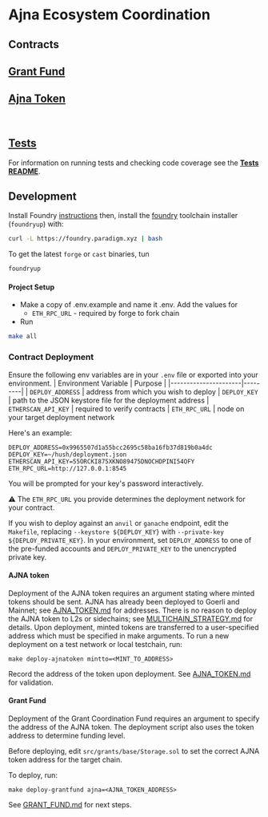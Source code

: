 # Ajna Ecosystem Coordination

## **Contracts**

## [Grant Fund](./src/grants/GRANT_FUND.md)

## [Ajna Token](./src/token/AJNA_TOKEN.md)


<br>

## **[Tests](./src/token/AJNA_TOKEN.md)**

For information on running tests and checking code coverage see the **[Tests README](./src/token/AJNA_TOKEN.md)**.


## **Development**

Install Foundry [instructions](https://github.com/gakonst/foundry/blob/master/README.md#installation)  then, install the [foundry](https://github.com/gakonst/foundry) toolchain installer (`foundryup`) with:

```bash
curl -L https://foundry.paradigm.xyz | bash
```

To get the latest `forge` or `cast` binaries, tun

```bash
foundryup
```

#### Project Setup
- Make a copy of .env.example and name it .env. Add the values for
  - `ETH_RPC_URL` - required by forge to fork chain
- Run
```bash
make all
```

### Contract Deployment
Ensure the following env variables are in your `.env` file or exported into your environment.
| Environment Variable | Purpose |
|----------------------|---------|
| `DEPLOY_ADDRESS`     | address from which you wish to deploy
| `DEPLOY_KEY`         | path to the JSON keystore file for the deployment address
| `ETHERSCAN_API_KEY`  | required to verify contracts
| `ETH_RPC_URL`        | node on your target deployment network


Here's an example:
```
DEPLOY_ADDRESS=0x9965507d1a55bcc2695c58ba16fb37d819b0a4dc
DEPLOY_KEY=~/hush/deployment.json
ETHERSCAN_API_KEY=55ORCKI875XKNO89475DNOCHDPINI54OFY
ETH_RPC_URL=http://127.0.0.1:8545
```

You will be prompted for your key's password interactively.

⚠ The `ETH_RPC_URL` you provide determines the deployment network for your contract.

If you wish to deploy against an `anvil` or `ganache` endpoint, edit the `Makefile`, replacing `--keystore ${DEPLOY_KEY}` with `--private-key ${DEPLOY_PRIVATE_KEY}`.  In your environment, set `DEPLOY_ADDRESS` to one of the pre-funded accounts and `DEPLOY_PRIVATE_KEY` to the unencrypted private key.


#### AJNA token
Deployment of the AJNA token requires an argument stating where minted tokens should be sent.  AJNA has already been deployed to Goerli and Mainnet; see [AJNA_TOKEN.md](src/token/AJNA_TOKEN.md#ajna-token) for addresses.  There is no reason to deploy the AJNA token to L2s or sidechains; see [MULTICHAIN_STRATEGY.md](MULTICHAIN_STRATEGY.md) for details.  Upon deployment, minted tokens are transferred to a user-specified address which must be specified in make arguments.  To run a new deployment on a test network or local testchain, run:
```
make deploy-ajnatoken mintto=<MINT_TO_ADDRESS>
```
Record the address of the token upon deployment.  See [AJNA_TOKEN.md](src/token/AJNA_TOKEN.md#deployment) for validation.

#### Grant Fund
Deployment of the Grant Coordination Fund requires an argument to specify the address of the AJNA token. The deployment script also uses the token address to determine funding level.

Before deploying, edit `src/grants/base/Storage.sol` to set the correct AJNA token address for the target chain.

To deploy, run:
```
make deploy-grantfund ajna=<AJNA_TOKEN_ADDRESS>
```

See [GRANT_FUND.md](src/grants/GRANT_FUND.md#deployment) for next steps.
